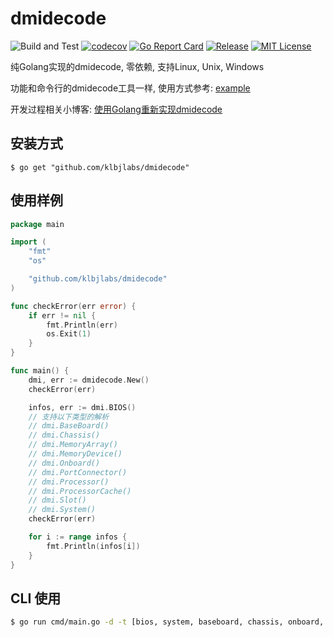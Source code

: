 # dmidecode
![Build and Test](https://github.com/klbjlabs/dmidecode/workflows/Build%20and%20Test/badge.svg)
[![codecov](https://codecov.io/gh/klbjlabs/dmidecode/branch/master/graph/badge.svg)](https://codecov.io/gh/klbjlabs/dmidecode)
[![Go Report Card](https://goreportcard.com/badge/github.com/klbjlabs/dmidecode)](https://goreportcard.com/report/github.com/klbjlabs/dmidecode)
[![Release](https://img.shields.io/github/release/klbjlabs/dmidecode.svg?style=flat-square)](https://github.com/klbjlabs/dmidecode/releases)
[![MIT License](https://img.shields.io/github/license/klbjlabs/dmidecode.svg)](https://github.com/klbjlabs/dmidecode/blob/master/LICENSE)

纯Golang实现的dmidecode, 零依赖, 支持Linux, Unix, Windows

功能和命令行的dmidecode工具一样, 使用方式参考: [example](./example/main.go)

开发过程相关小博客: [使用Golang重新实现dmidecode](https://www.jianshu.com/p/2e7ce2946b6b)

## 安装方式

```
$ go get "github.com/klbjlabs/dmidecode"
```

## 使用样例

``` go
package main

import (
	"fmt"
	"os"

	"github.com/klbjlabs/dmidecode"
)

func checkError(err error) {
	if err != nil {
		fmt.Println(err)
		os.Exit(1)
	}
}

func main() {
	dmi, err := dmidecode.New()
	checkError(err)

	infos, err := dmi.BIOS()
	// 支持以下类型的解析
	// dmi.BaseBoard()
	// dmi.Chassis()
	// dmi.MemoryArray()
	// dmi.MemoryDevice()
	// dmi.Onboard()
	// dmi.PortConnector()
	// dmi.Processor()
	// dmi.ProcessorCache()
	// dmi.Slot()
	// dmi.System()
	checkError(err)

	for i := range infos {
		fmt.Println(infos[i])
	}
}
```

## CLI 使用
``` sh
$ go run cmd/main.go -d -t [bios, system, baseboard, chassis, onboard, port, processor, memory, slot]
```